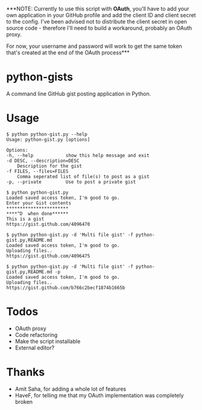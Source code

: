***NOTE: Currently to use this script with __OAuth__, you'll have to add your own application in your GitHub profile 
and add the client ID and client secret to the config. I've been advised not to distribute the client secret in open source code - 
therefore I'll need to build a workaround, probably an OAuth proxy.

For now, your username and password will work to get the same token that's created at the end of the OAuth process***

python-gists
============

A command line GitHub gist posting application in Python. 

Usage
=====
	$ python python-gist.py --help
	Usage: python-gist.py [options]

	Options:
	-h, --help            show this help message and exit
	-d DESC, --description=DESC
        Description for the gist
	-f FILES, --files=FILES
        Comma seperated list of file(s) to post as a gist
	-p, --private         Use to post a private gist

	$ python python-gist.py 
	Loaded saved access token, I'm good to go.
	Enter your Gist contents
	***********************
	****^D  when done******
	This is a gist
	https://gist.github.com/4096470

	$ python python-gist.py -d 'Multi file gist' -f python-gist.py,README.md
	Loaded saved access token, I'm good to go.
	Uploading files..
	https://gist.github.com/4096475
	
	$ python python-gist.py -d 'Multi file gist' -f python-gist.py,README.md -p
	Loaded saved access token, I'm good to go.
	Uploading files..
	https://gist.github.com/b766c2becf1874b1665b

Todos
=====
* OAuth proxy
* Code refactoring
* Make the script installable
* External editor? 

Thanks
======
* Amit Saha, for adding a whole lot of features
* HaveF, for telling me that my OAuth implementation was completely broken
